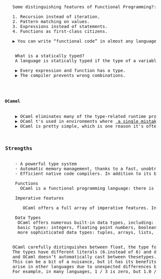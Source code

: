  <pre>
    Some distinguishing features of Functional Programming?:
    
    1. Recursion instead of iteration.
    2. Pattern matching on values.
    3. Expressions instead of statements.
    4. Functions as first-class citizens.
    
    ▶ You can write “functional code” in almost any language.
    
  
     What is a statically typed?
     A language is statically typed if the type of a variable is known at compile time.
     
     ▶ Every expression and function has a type.
     ▶ The compiler prevents wrong combinations.
    
    
     <h4> OCamel </h4> 
     ▶ OCaml eliminates many of the type-related runtime problems associated with dynamically typed languages.
     ▶ OCaml t's used in environments where <a href="https://ocaml.org/learn/companies.html"> a single mistake can cost millions and speed matters</a>
     ▶ OCaml is pretty simple, which is one reason it's often used as a teaching language.
     
     <h3> Strengths </h3>
     - A powerful type system
     - Automatic memory management, thanks to a fast, unobtrusive, incremental garbage collector.
     - Efficient native code compilers. In addition to its bytecode compiler, OCaml offers a compiler that produces efficient machine code for many architectures.
     
     Functions
       OCaml is a functional programming language: there is no restriction on the definition and use of functions. In other words, functions are ordinary values: a        function can be passed as an argument to a function or returned by a function.
       
     Imperative features
       
        OCaml offers a full array of imperative features. In particular, variables, arrays, and record components can be declared as modifiable. Several varieties           of loops are available.
        
     Data Types
      OCaml offers numerous built-in data types, including:
      basic types: integers, floating point numbers, booleans, characters, strings.
      more sophisticated data types: tuples, arrays, lists, sets, hash tables, queues, stacks, data streams.
      
   
    OCaml carefully distinguishes between float, the type for floating-point numbers,. 
    The types have different literals (6.instead of 6) and different infix operators (+. instead of +),
    and OCaml doesn’t automatically cast between thesetypes. 
    This can be a bit of a nuisance, but it has its benefits,since it prevents some kinds of bugs that 
    arise in other languages due to unexpected differences between the behavior of int and float. 
    For example, in many languages, 1 / 3 is zero, but 1.0 /. 3.0 is a third.
  </pre>
